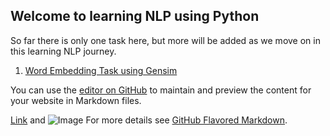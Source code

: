 ## Welcome to learning NLP using Python

So far there is only one task here, but more will be added as we move on in this learning NLP journey.

1. [Word Embedding Task using Gensim](word_embedding_task.html)

You can use the [editor on GitHub](https://github.com/ovalerio/nlp/edit/gh-pages/index.md) to maintain and preview the content for your website in Markdown files.

[Link](url) and ![Image](src)
For more details see [GitHub Flavored Markdown](https://guides.github.com/features/mastering-markdown/).

